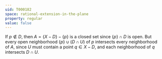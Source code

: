```yaml
---
uid: T000182
space: rational-extension-in-the-plane
property: regular
value: false
---
```

If $p \notin D$, then $A = \{X - D\} - \{p\}$ is a closed set since $\{p\} \cap D$ is open. But every open neighborhood $\{p\} \cup (D \cap U)$ of $p$ intersects every neighborhood of $A$, since $U$ must contain a point $q \in X - D$, and each neighborhood of $q$ intersects $D \cap U$.

